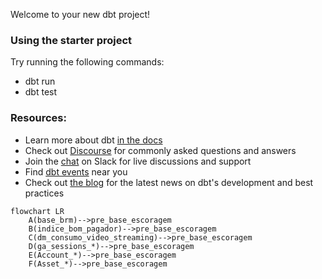 Welcome to your new dbt project!

### Using the starter project

Try running the following commands:
- dbt run
- dbt test


### Resources:
- Learn more about dbt [in the docs](https://docs.getdbt.com/docs/introduction)
- Check out [Discourse](https://discourse.getdbt.com/) for commonly asked questions and answers
- Join the [chat](http://slack.getdbt.com/) on Slack for live discussions and support
- Find [dbt events](https://events.getdbt.com) near you
- Check out [the blog](https://blog.getdbt.com/) for the latest news on dbt's development and best practices

```mermaid
flowchart LR
    A(base_brm)-->pre_base_escoragem
    B(indice_bom_pagador)-->pre_base_escoragem
    C(dm_consumo_video_streaming)-->pre_base_escoragem
    D(ga_sessions_*)-->pre_base_escoragem
    E(Account_*)-->pre_base_escoragem
    F(Asset_*)-->pre_base_escoragem
```
